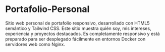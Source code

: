 # Portafolio-Personal
Sitio web personal de portafolio responsivo, desarrollado con HTML5 semántico y Tailwind CSS. Este sitio muestra quién soy, mis intereses, experiencia y proyectos destacados. Es completamente responsivo y está preparado para ser desplegado fácilmente en entornos Docker con servidores web como Nginx.

